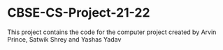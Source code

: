 # CBSE-CS-Project-21-22
This project contains the code for the computer project created by Arvin Prince, Satwik Shrey and Yashas Yadav
